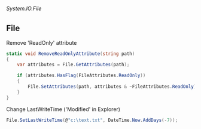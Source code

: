 ###### System.IO.File
## File

Remove 'ReadOnly' attribute
``` csharp
static void RemoveReadOnlyAttribute(string path)
{
    var attributes = File.GetAttributes(path);

    if (attributes.HasFlag(FileAttributes.ReadOnly))
    {
        File.SetAttributes(path, attributes & ~FileAttributes.ReadOnly);
    }
}
```

Change LastWriteTime ('Modified' in Explorer)
``` csharp
File.SetLastWriteTime(@"c:\text.txt", DateTime.Now.AddDays(-7));
```
